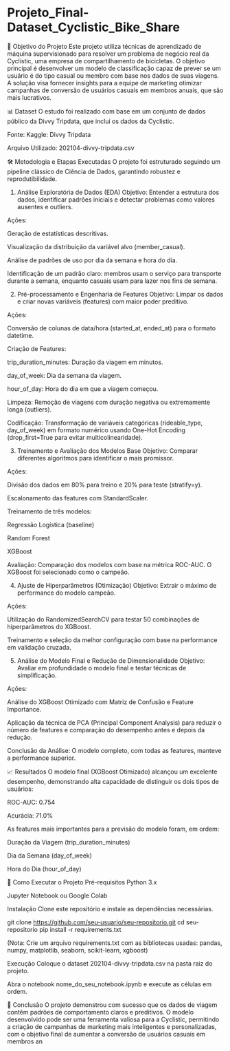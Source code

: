 # Projeto_Final-Dataset_Cyclistic_Bike_Share

🎯 Objetivo do Projeto
Este projeto utiliza técnicas de aprendizado de máquina supervisionado para resolver um problema de negócio real da Cyclistic, uma empresa de compartilhamento de bicicletas. O objetivo principal é desenvolver um modelo de classificação capaz de prever se um usuário é do tipo casual ou membro com base nos dados de suas viagens. A solução visa fornecer insights para a equipe de marketing otimizar campanhas de conversão de usuários casuais em membros anuais, que são mais lucrativos.

📊 Dataset
O estudo foi realizado com base em um conjunto de dados público da Divvy Tripdata, que inclui os dados da Cyclistic.

Fonte: Kaggle: Divvy Tripdata

Arquivo Utilizado: 202104-divvy-tripdata.csv

🛠️ Metodologia e Etapas Executadas
O projeto foi estruturado seguindo um pipeline clássico de Ciência de Dados, garantindo robustez e reprodutibilidade.

<!-- Você pode fazer upload do seu fluxograma para um site como o imgur.com e colocar o link aqui -->

1. Análise Exploratória de Dados (EDA)
Objetivo: Entender a estrutura dos dados, identificar padrões iniciais e detectar problemas como valores ausentes e outliers.

Ações:

Geração de estatísticas descritivas.

Visualização da distribuição da variável alvo (member_casual).

Análise de padrões de uso por dia da semana e hora do dia.

Identificação de um padrão claro: membros usam o serviço para transporte durante a semana, enquanto casuais usam para lazer nos fins de semana.

2. Pré-processamento e Engenharia de Features
Objetivo: Limpar os dados e criar novas variáveis (features) com maior poder preditivo.

Ações:

Conversão de colunas de data/hora (started_at, ended_at) para o formato datetime.

Criação de Features:

trip_duration_minutes: Duração da viagem em minutos.

day_of_week: Dia da semana da viagem.

hour_of_day: Hora do dia em que a viagem começou.

Limpeza: Remoção de viagens com duração negativa ou extremamente longa (outliers).

Codificação: Transformação de variáveis categóricas (rideable_type, day_of_week) em formato numérico usando One-Hot Encoding (drop_first=True para evitar multicolinearidade).

3. Treinamento e Avaliação dos Modelos Base
Objetivo: Comparar diferentes algoritmos para identificar o mais promissor.

Ações:

Divisão dos dados em 80% para treino e 20% para teste (stratify=y).

Escalonamento das features com StandardScaler.

Treinamento de três modelos:

Regressão Logística (baseline)

Random Forest

XGBoost

Avaliação: Comparação dos modelos com base na métrica ROC-AUC. O XGBoost foi selecionado como o campeão.

4. Ajuste de Hiperparâmetros (Otimização)
Objetivo: Extrair o máximo de performance do modelo campeão.

Ações:

Utilização do RandomizedSearchCV para testar 50 combinações de hiperparâmetros do XGBoost.

Treinamento e seleção da melhor configuração com base na performance em validação cruzada.

5. Análise do Modelo Final e Redução de Dimensionalidade
Objetivo: Avaliar em profundidade o modelo final e testar técnicas de simplificação.

Ações:

Análise do XGBoost Otimizado com Matriz de Confusão e Feature Importance.

Aplicação da técnica de PCA (Principal Component Analysis) para reduzir o número de features e comparação do desempenho antes e depois da redução.

Conclusão da Análise: O modelo completo, com todas as features, manteve a performance superior.

📈 Resultados
O modelo final (XGBoost Otimizado) alcançou um excelente desempenho, demonstrando alta capacidade de distinguir os dois tipos de usuários:

ROC-AUC: 0.754

Acurácia: 71.0%

As features mais importantes para a previsão do modelo foram, em ordem:

Duração da Viagem (trip_duration_minutes)

Dia da Semana (day_of_week)

Hora do Dia (hour_of_day)

🚀 Como Executar o Projeto
Pré-requisitos
Python 3.x

Jupyter Notebook ou Google Colab

Instalação
Clone este repositório e instale as dependências necessárias.

git clone https://github.com/seu-usuario/seu-repositorio.git
cd seu-repositorio
pip install -r requirements.txt

(Nota: Crie um arquivo requirements.txt com as bibliotecas usadas: pandas, numpy, matplotlib, seaborn, scikit-learn, xgboost)

Execução
Coloque o dataset 202104-divvy-tripdata.csv na pasta raiz do projeto.

Abra o notebook nome_do_seu_notebook.ipynb e execute as células em ordem.

🏁 Conclusão
O projeto demonstrou com sucesso que os dados de viagem contêm padrões de comportamento claros e preditivos. O modelo desenvolvido pode ser uma ferramenta valiosa para a Cyclistic, permitindo a criação de campanhas de marketing mais inteligentes e personalizadas, com o objetivo final de aumentar a conversão de usuários casuais em membros an
